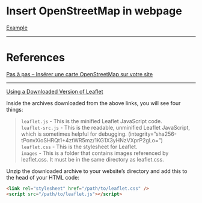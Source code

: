 
# Insert OpenStreetMap in webpage

[Example](https://github.com/dgucc/javascript/blob/main/openstreetmap/index.html)  

---

# References
[Pas à pas – Insérer une carte OpenStreetMap sur votre site](https://nouvelle-techno.fr/articles/pas-a-pas-inserer-une-carte-openstreetmap-sur-votre-site)  

---

[Using a Downloaded Version of Leaflet](https://leafletjs.com/download.html#using-a-downloaded-version-of-leaflet)  

Inside the archives downloaded from the above links, you will see four things:  

> `leaflet.js` - This is the minified Leaflet JavaScript code.  
> `leaflet-src.js` - This is the readable, unminified Leaflet JavaScript, which is sometimes helpful for debugging. (integrity=”sha256-tPonvXioSHRQt1+4ztWR5mz/1KG1X3yHNzVXprP2gLo=”)  
> `leaflet.css` - This is the stylesheet for Leaflet.  
> `images` - This is a folder that contains images referenced by leaflet.css. It must be in the same directory as leaflet.css.  

Unzip the downloaded archive to your website’s directory and add this to the head of your HTML code:  

```html
<link rel="stylesheet" href="/path/to/leaflet.css" />
<script src="/path/to/leaflet.js"></script>
```


